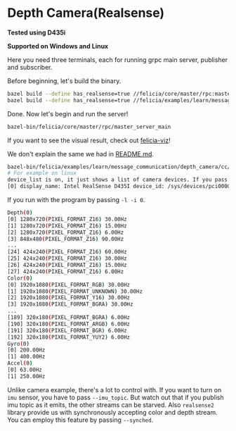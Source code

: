 # Depth Camera(Realsense)

**Tested using D435i**

**Supported on Windows and Linux**

Here you need three terminals, each for running grpc main server, publisher and subscriber.

Before beginning, let's build the binary.

```bash
bazel build --define has_realsense=true //felicia/core/master/rpc:master_server_main
bazel build --define has_realsense=true //felicia/examples/learn/message_communication/depth_camera/cc:depth_camera_node_creator
```

Done. Now let's begin and run the server!

```bash
bazel-bin/felicia/core/master/rpc/master_server_main
```

If you want to see the visual result, check out [felicia-viz](/felicia-viz/README.md)!

We don't explain the same we had in [README.md](/felicia/examples/learn/message_communication/camera/cc/README.md).

```bash
bazel-bin/felicia/examples/learn/message_communication/depth_camera/cc/depth_camera_node_creator -l
# For example on linux
device_list is on, it just shows a list of camera devices. If you pass -i(--device_index) with the -l then you can iterate the camera formats the device supports.
[0] display_name: Intel RealSense D435I device_id: /sys/devices/pci0000:00/0000:00:14.0/usb2/2-7/2-7.2/2-7.2.1/2-7.2.1:1.0/video4linux/video0 model_id: 0B3A
```

If you run with the program by passing `-l -i 0`.

```bash
Depth(0)
[0] 1280x720(PIXEL_FORMAT_Z16) 30.00Hz
[1] 1280x720(PIXEL_FORMAT_Z16) 15.00Hz
[2] 1280x720(PIXEL_FORMAT_Z16) 6.00Hz
[3] 848x480(PIXEL_FORMAT_Z16) 90.00Hz
...
[24] 424x240(PIXEL_FORMAT_Z16) 60.00Hz
[25] 424x240(PIXEL_FORMAT_Z16) 30.00Hz
[26] 424x240(PIXEL_FORMAT_Z16) 15.00Hz
[27] 424x240(PIXEL_FORMAT_Z16) 6.00Hz
Color(0)
[0] 1920x1080(PIXEL_FORMAT_RGB) 30.00Hz
[1] 1920x1080(PIXEL_FORMAT_UNKNOWN) 30.00Hz
[2] 1920x1080(PIXEL_FORMAT_Y16) 30.00Hz
[3] 1920x1080(PIXEL_FORMAT_BGRA) 30.00Hz
...
[189] 320x180(PIXEL_FORMAT_BGRA) 6.00Hz
[190] 320x180(PIXEL_FORMAT_ARGB) 6.00Hz
[191] 320x180(PIXEL_FORMAT_BGR) 6.00Hz
[192] 320x180(PIXEL_FORMAT_YUY2) 6.00Hz
Gyro(0)
[0] 200.00Hz
[1] 400.00Hz
Accel(0)
[0] 63.00Hz
[1] 250.00Hz
```

Unlike camera example, there's a lot to control with. If you want to turn on `imu` sensor, you have to pass `--imu_topic`. But watch out that if you publish imu topic as it emits, the other streams can be starved. Also `realsense2` library provide us with synchronously accepting color and depth stream. You can employ this feature by passing `--synched`.